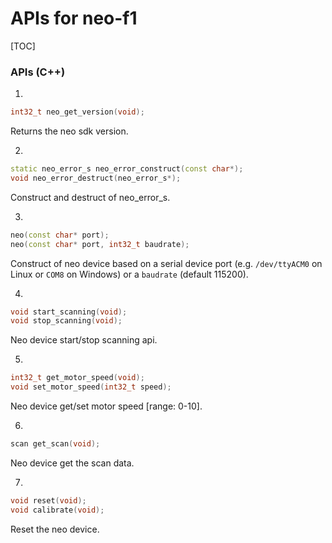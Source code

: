 APIs for neo-f1
===
[TOC]

### APIs (C++)

1.
``` C++
int32_t neo_get_version(void);
```

Returns the neo sdk version.

2.
``` C++
static neo_error_s neo_error_construct(const char*);
void neo_error_destruct(neo_error_s*);
```

Construct and destruct of neo_error_s.

3.
``` C++
neo(const char* port);
neo(const char* port, int32_t baudrate);
```

Construct of neo device based on a serial device port (e.g. `/dev/ttyACM0` on Linux or `COM8` on Windows)
or a `baudrate` (default 115200).

4.
``` C++
void start_scanning(void);
void stop_scanning(void);
```

Neo device start/stop scanning api.

5.
``` C++
int32_t get_motor_speed(void);
void set_motor_speed(int32_t speed);
```

Neo device get/set motor speed [range: 0-10].

6.
``` C++
scan get_scan(void);
```

Neo device get the scan data.

7.
``` C++
void reset(void);
void calibrate(void);
```

Reset the neo device.

